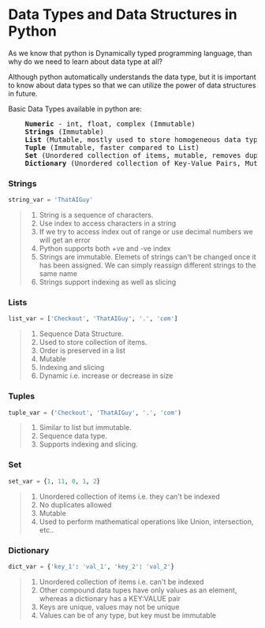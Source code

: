 # Data Types and Data Structures in Python

As we know that python is Dynamically typed programming language, than why do we need to learn about data type at all?

Although python automatically understands the data type, but it is important to know about data types so that we can utilize the power of data structures in future.

Basic Data Types available in python are:
<pre>
    <b>Numeric</b> - int, float, complex (Immutable)
    <b>Strings</b> (Immutable)
    <b>List</b> (Mutable, mostly used to store homogeneous data types)
    <b>Tuple</b> (Immutable, faster compared to List)
    <b>Set</b> (Unordered collection of items, mutable, removes duplicates)
    <b>Dictionary</b> (Unordered collection of Key-Value Pairs, Mutable, Keys are Unique - values may not be unique)
</pre>


### Strings

```python
string_var = 'ThatAIGuy'
```
> 1. String is a sequence of characters.
> 2. Use index to access characters in a string
> 3. If we try to access index out of range or use decimal numbers we will get an error
> 4. Python supports both +ve and -ve index
> 5. Strings are immutable. Elemets of strings can't be changed once it has been assigned. We can simply reassign different strings to the same name
> 6. Strings support indexing as well as slicing

### Lists

```python
list_var = ['Checkout', 'ThatAIGuy', '.', 'com']
```
> 1. Sequence Data Structure.
> 2. Used to store collection of items.
> 3. Order is preserved in a list
> 4. Mutable
> 5. Indexing and slicing
> 6. Dynamic i.e. increase or decrease in size

### Tuples

```python
tuple_var = ('Checkout', 'ThatAIGuy', '.', 'com')
```
> 1. Similar to list but immutable.
> 2. Sequence data type.
> 3. Supports indexing and slicing.

### Set

```python
set_var = {1, 11, 0, 1, 2}
```
> 1. Unordered collection of items i.e. they can't be indexed
> 2. No duplicates allowed
> 3. Mutable
> 4. Used to perform mathematical operations like Union, intersection, etc..

### Dictionary

```python
dict_var = {'key_1': 'val_1', 'key_2': 'val_2'}
```
> 1. Unordered collection of items i.e. can't be indexed
> 2. Other compound data tupes have only values as an element, whereas a dictionary has a KEY:VALUE pair
> 3. Keys are unique, values may not be unique
> 4. Values can be of any type, but key must be immutable
